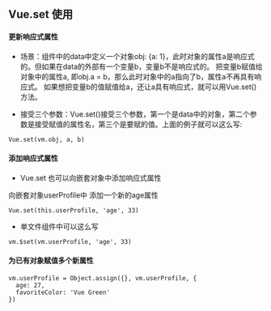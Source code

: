 ## Vue.set 使用

#### 更新响应式属性

- 场景：组件中的data中定义一个对象obj: {a: 1}，此时对象的属性a是响应式的。但如果在data的外部有一个变量b，变量b不是响应式的。
把变量b赋值给对象中的属性a, 即obj.a = b，那么此时对象中的a指向了b，属性a不再具有响应式。
如果想把变量b的值赋值给a，还让a具有响应式，就可以用Vue.set()方法。

- 接受三个参数：Vue.set()接受三个参数，第一个是data中的对象，第二个参数是接受赋值的属性名，第三个是要赋的值。上面的例子就可以这么写:

```
Vue.set(vm.obj, a, b)
```

#### 添加响应式属性

- Vue.set 也可以向嵌套对象中添加响应式属性

向嵌套对象userProfile中 添加一个新的age属性
```
Vue.set(this.userProfile, 'age', 33)
```

- 单文件组件中可以这么写
```
vm.$set(vm.userProfile, 'age', 33)
```

#### 为已有对象赋值多个新属性

```
vm.userProfile = Object.assign({}, vm.userProfile, {
  age: 27,
  favoriteColor: 'Vue Green'
})
```